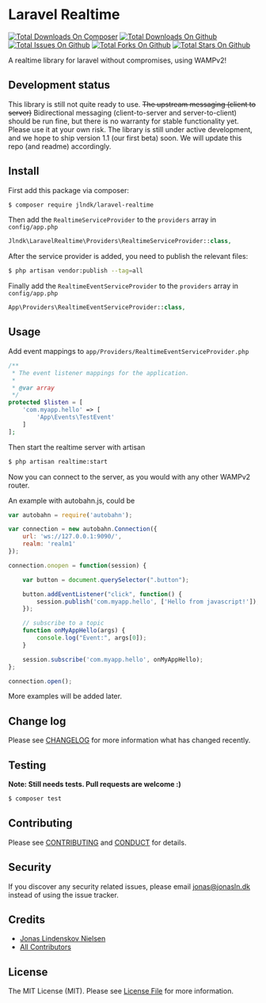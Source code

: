 # Laravel Realtime

[![Total Downloads On Composer](https://img.shields.io/packagist/dt/jlndk/laravel-realtime.svg?maxAge=2592000)](https://packagist.org/packages/jlndk/laravel-realtime)
[![Total Downloads On Github](https://img.shields.io/github/downloads/jlndk/laravel-realtime/total.svg)](https://github.com/jlndk/laravel-realtime)
[![Total Issues On Github](https://img.shields.io/github/issues/jlndk/laravel-realtime.svg)](https://github.com/jlndk/laravel-realtime/issues)
[![Total Forks On Github](https://img.shields.io/github/forks/jlndk/laravel-realtime.svg?style=social&label=Fork)](https://github.com/jlndk/laravel-realtime#fork-destination-box)
[![Total Stars On Github](https://img.shields.io/github/stars/jlndk/laravel-realtime.svg?style=social&label=Star)](https://github.com/jlndk/laravel-realtime)

A realtime library for laravel without compromises, using WAMPv2!

## Development status
This library is still not quite ready to use. ~~The upstream messaging (client to server)~~ Bidirectional messaging (client-to-server and server-to-client) should be run fine, but there is no warranty for stable functionality yet. Please use it at your own risk. The library is still under active development, and we hope to ship version 1.1 (our first beta) soon. We will update this repo (and readme) accordingly. 

## Install

First add this package via composer:

``` bash
$ composer require jlndk/laravel-realtime
```

Then add the `RealtimeServiceProvider` to the `providers` array in `config/app.php`

``` php
Jlndk\LaravelRealtime\Providers\RealtimeServiceProvider::class,
```

After the service provider is added, you need to publish the relevant files:
``` bash
$ php artisan vendor:publish --tag=all
```

Finally add the `RealtimeEventServiceProvider` to the `providers` array in `config/app.php`

``` php
App\Providers\RealtimeEventServiceProvider::class,
```


## Usage

Add event mappings to `app/Providers/RealtimeEventServiceProvider.php`

``` php
/**
 * The event listener mappings for the application.
 *
 * @var array
 */
protected $listen = [
    'com.myapp.hello' => [
        'App\Events\TestEvent'
    ]
];
```

Then start the realtime server with artisan

``` bash
$ php artisan realtime:start
```

Now you can connect to the server, as you would with any other WAMPv2 router.

An example with autobahn.js, could be

``` js
var autobahn = require('autobahn');

var connection = new autobahn.Connection({
    url: 'ws://127.0.0.1:9090/',
    realm: 'realm1'
});

connection.onopen = function(session) {

    var button = document.querySelector(".button");

    button.addEventListener("click", function() {
        session.publish('com.myapp.hello', ['Hello from javascript!']);
    });

    // subscribe to a topic
    function onMyAppHello(args) {
        console.log("Event:", args[0]);
    }

    session.subscribe('com.myapp.hello', onMyAppHello);
};

connection.open();
```

More examples will be added later.

## Change log

Please see [CHANGELOG](CHANGELOG.md) for more information what has changed recently.

## Testing

**Note: Still needs tests. Pull requests are welcome :)**

``` bash
$ composer test
```

## Contributing

Please see [CONTRIBUTING](CONTRIBUTING.md) and [CONDUCT](CONDUCT.md) for details.

## Security

If you discover any security related issues, please email jonas@jonasln.dk instead of using the issue tracker.

## Credits

- [Jonas Lindenskov Nielsen](https://github.com/jlndk/)
- [All Contributors](composer.json)

## License

The MIT License (MIT). Please see [License File](LICENSE.md) for more information.
